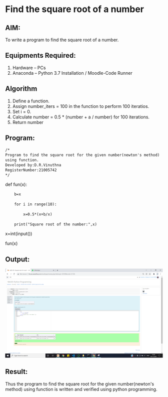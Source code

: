 # Find the square root of a number

## AIM:
To write a program to find the square root of a number.

## Equipments Required:
1. Hardware – PCs
2. Anaconda – Python 3.7 Installation / Moodle-Code Runner

## Algorithm
1. Define a function.
2. Assign number_iters = 100 in the function to perform 100 iteratios.
3. Set i = 0.
4. Calculate  number = 0.5 * (number + a / number) for 100 iterations.
5. Return number

## Program:
```
/*
Program to find the square root for the given number(newton's method) using function.
Developed by:D.R.Vinuthna 
RegisterNumber:21005742 
*/

```
def fun(x):

        b=x

        for i in range(10):

            x=0.5*(x+b/x)

        print("Square root of the number:",x)

x=int(input())

fun(x)

## Output:
![gcd of two number](https://github.com/VINUTHNA-2004/Square-root-of-a-number/blob/main/Screenshot%20(39).png?raw=true)


## Result:
Thus the program to find the square root for the given number(newton's method) using function is written and verified using python programming.

